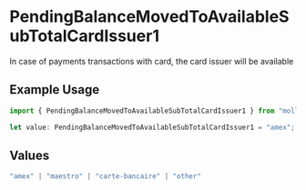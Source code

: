 # PendingBalanceMovedToAvailableSubTotalCardIssuer1

In case of payments transactions with card, the card issuer will be available

## Example Usage

```typescript
import { PendingBalanceMovedToAvailableSubTotalCardIssuer1 } from "mollie-api-typescript/models/operations";

let value: PendingBalanceMovedToAvailableSubTotalCardIssuer1 = "amex";
```

## Values

```typescript
"amex" | "maestro" | "carte-bancaire" | "other"
```